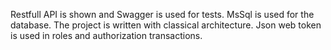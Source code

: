 Restfull API is shown and Swagger is used for tests. MsSql is used for the database. The project is written with classical architecture. Json web token is used in roles and authorization transactions.
